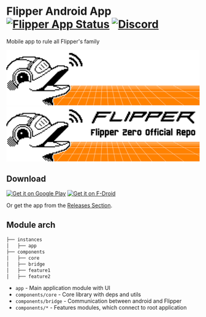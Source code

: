 # Flipper Android App [![Flipper App Status](https://github.com/flipperdevices/Flipper-Android-App/actions/workflows/internal.yml/badge.svg)](https://github.com/Flipper-Zero/Flipper-Android-App/releases) [![Discord](https://img.shields.io/discord/740930220399525928.svg?label=&logo=discord&logoColor=ffffff&color=7389D8&labelColor=6A7EC2)](http://flipperzero.one/discord)

Mobile app to rule all Flipper's family

![dolphin-dark](.github/dark_theme_banner.png#gh-dark-mode-only)
![dolphin-light](.github/light_theme_banner.png#gh-light-mode-only)

## Download


[<img src="https://play.google.com/intl/en_us/badges/images/generic/en-play-badge.png"
     alt="Get it on Google Play"
     height="80">](https://play.google.com/store/apps/details?id=com.flipperdevices.app)
[<img height="80" alt='Get it on F-Droid' src='https://gitlab.com/fdroid/artwork/-/raw/master/badge/get-it-on-en.png'/>](https://f-droid.org/en/packages/com.flipperdevices.app/)

Or get the app from the [Releases Section](https://github.com/flipperdevices/Flipper-Android-App/releases/latest).

## Module arch

```
├── instances
│   ├── app
├── components
│   ├── core
│   ├── bridge
│   ├── feature1
│   ├── feature2
```

- `app` - Main application module with UI
- `components/core` - Core library with deps and utils
- `components/bridge` - Communication between android and Flipper
- `components/*` - Features modules, which connect to root application
